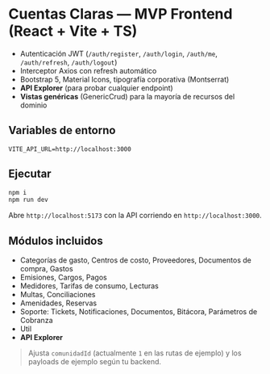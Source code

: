 # Cuentas Claras — MVP Frontend (React + Vite + TS)

- Autenticación JWT (`/auth/register`, `/auth/login`, `/auth/me`, `/auth/refresh`, `/auth/logout`)
- Interceptor Axios con refresh automático
- Bootstrap 5, Material Icons, tipografía corporativa (Montserrat)
- **API Explorer** (para probar cualquier endpoint)
- **Vistas genéricas** (GenericCrud) para la mayoría de recursos del dominio

## Variables de entorno
```
VITE_API_URL=http://localhost:3000
```

## Ejecutar
```bash
npm i
npm run dev
```
Abre `http://localhost:5173` con la API corriendo en `http://localhost:3000`.

## Módulos incluidos
- Categorías de gasto, Centros de costo, Proveedores, Documentos de compra, Gastos
- Emisiones, Cargos, Pagos
- Medidores, Tarifas de consumo, Lecturas
- Multas, Conciliaciones
- Amenidades, Reservas
- Soporte: Tickets, Notificaciones, Documentos, Bitácora, Parámetros de Cobranza
- Util
- **API Explorer**

> Ajusta `comunidadId` (actualmente `1` en las rutas de ejemplo) y los payloads de ejemplo según tu backend.
